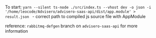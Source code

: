 To start: `yarn --silent ts-node ./src/index.ts --vhost dev -o json -i '/home/leocode/Advisero/advisero-saas-api/dist/app.module' > result.json ` - correct path to compiled js source file with AppModule

reference: `rabbitmq-defgen` branch on `advisero-saas-api` for more information